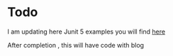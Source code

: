 # Todo 

I am updating here Junit 5 examples you will find [here](https://github.com/sarkershantonu/Automation-Getting-Started/tree/master/Allure2-Junit5)

After completion , this will have code with blog
